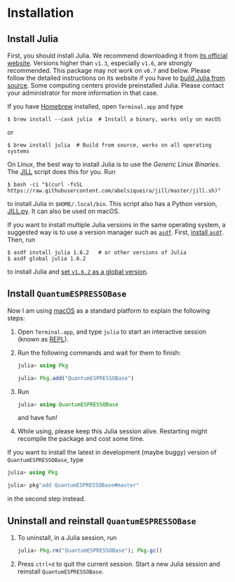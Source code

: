 # Installation

## Install Julia

First, you should install Julia. We recommend downloading it from
[its official website](https://julialang.org/downloads/). Versions higher than `v1.3`,
especially `v1.6`, are strongly recommended. This package may not work on `v0.7` and below.
Please follow the detailed instructions on its website if you have to
[build Julia from source](https://github.com/JuliaLang/julia/blob/master/doc/build/build.md).
Some computing centers provide preinstalled Julia. Please contact your administrator for
more information in that case.

If you have [Homebrew](https://brew.sh) installed, open
`Terminal.app` and type

```shell
$ brew install --cask julia  # Install a binary, works only on macOS
```

or

```shell
$ brew install julia  # Build from source, works on all operating systems
```

On Linux, the best way to install Julia is to use the _Generic Linux Binaries_. The
[JILL](https://github.com/abelsiqueira/jill) script does this for you. Run

```shell
$ bash -ci "$(curl -fsSL https://raw.githubusercontent.com/abelsiqueira/jill/master/jill.sh)"
```

to install Julia in `$HOME/.local/bin`. This script also has a Python version,
[JILL.py](https://github.com/johnnychen94/jill.py). It can also be used on macOS.

If you want to install multiple Julia versions in the same operating system,
a suggested way is to use a version manager such as
[`asdf`](https://asdf-vm.com/guide/introduction.html).
First, [install `asdf`](https://asdf-vm.com/guide/getting-started.html#_3-install-asdf).
Then, run

```shell
$ asdf install julia 1.6.2   # or other versions of Julia
$ asdf global julia 1.6.2
```

to install Julia and
[set `v1.6.2` as a global version](https://asdf-vm.com/guide/getting-started.html#_6-set-a-version).

## Install `QuantumESPRESSOBase`

Now I am using [macOS](https://en.wikipedia.org/wiki/MacOS) as a standard
platform to explain the following steps:

1. Open `Terminal.app`, and type `julia` to start an interactive session (known as
   [REPL](https://docs.julialang.org/en/v1/stdlib/REPL/)).

2. Run the following commands and wait for them to finish:

   ```julia
   julia> using Pkg

   julia> Pkg.add("QuantumESPRESSOBase")
   ```

3. Run

   ```julia
   julia> using QuantumESPRESSOBase
   ```

   and have fun!

4. While using, please keep this Julia session alive. Restarting might recompile
   the package and cost some time.

If you want to install the latest in development (maybe buggy) version of `QuantumESPRESSOBase`, type

```julia
julia> using Pkg

julia> pkg"add QuantumESPRESSOBase#master"
```

in the second step instead.

## Uninstall and reinstall `QuantumESPRESSOBase`

1. To uninstall, in a Julia session, run

   ```julia
   julia> Pkg.rm("QuantumESPRESSOBase"); Pkg.gc()
   ```

2. Press `ctrl+d` to quit the current session. Start a new Julia session and
   reinstall `QuantumESPRESSOBase`.
